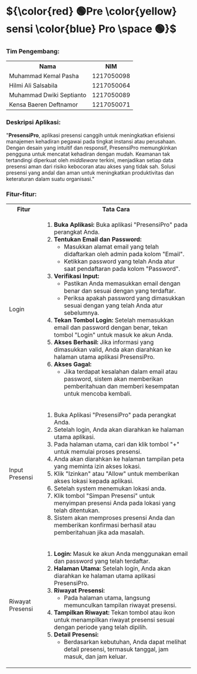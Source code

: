 
# ${\color{red} 🟢Pre \color{yellow} sensi \color{blue} Pro \space 🟢}$

<h3>Tim Pengembang:</h3>
<table>
  <tr>
    <th>Nama</th>
    <th>NIM</th>
  </tr>
  <tr>
    <td>Muhammad Kemal Pasha</td>
    <td>1217050098</td>
  </tr>
  <tr>
    <td>Hilmi Ali Salsabila</td>
    <td>1217050064</td>
  </tr>
  <tr>
    <td>Muhammad Dwiki Septianto</td>
    <td>1217050089</td>
  </tr>
  <tr>
    <td>Kensa Baeren Deftnamor</td>
    <td>1217050071</td>
  </tr>
</table>
<h3>Deskripsi Aplikasi: </h3>
<p>
  "<b>PresensiPro</b>, aplikasi presensi canggih untuk meningkatkan efisiensi manajemen kehadiran pegawai pada tingkat instansi atau perusahaan. Dengan desain yang intuitif dan responsif, PresensiPro memungkinkan pengguna untuk mencatat kehadiran dengan mudah. Keamanan tak tertandingi diperkuat oleh <i>middleware</i> terkini, menjadikan setiap data presensi aman dari risiko kebocoran atau akses yang tidak sah. Solusi presensi yang andal dan aman untuk meningkatkan produktivitas dan keteraturan dalam suatu organisasi."
</p>
<h3>Fitur-fitur: </h3>
<table>
<tr>
                        <th>Fitur</th>
                        <th>Tata Cara</th>
                    </tr>
                    <tr>
                        <td>Login</td>
                        <td>
                            <ol>
                                <li><strong>Buka Aplikasi:</strong> Buka aplikasi "PresensiPro" pada perangkat Anda.
                                </li>
                                <li>
                                    <strong>Tentukan Email dan Password:</strong>
                                    <ul>
                                        <li>Masukkan alamat email yang telah didaftarkan oleh admin pada kolom "Email".
                                        </li>
                                        <li>Ketikkan password yang telah Anda atur saat pendaftaran pada kolom
                                            "Password".</li>
                                    </ul>
                                </li>
                                <li><strong>Verifikasi Input:</strong>
                                    <ul>
                                        <li>Pastikan Anda memasukkan email dengan benar dan sesuai dengan yang
                                            terdaftar.</li>
                                        <li>Periksa apakah password yang dimasukkan sesuai dengan yang telah Anda atur
                                            sebelumnya.</li>
                                    </ul>
                                </li>
                                <li><strong>Tekan Tombol Login:</strong> Setelah memasukkan email dan password dengan
                                    benar, tekan tombol "Login" untuk masuk ke akun Anda.</li>
                                <li><strong>Akses Berhasil:</strong> Jika informasi yang dimasukkan valid, Anda akan
                                    diarahkan ke halaman utama aplikasi PresensiPro.</li>
                                <li>
                                    <strong>Akses Gagal:</strong>
                                    <ul>
                                        <li>Jika terdapat kesalahan dalam email atau password, sistem akan memberikan
                                            pemberitahuan dan memberi kesempatan untuk mencoba kembali.</li>
                                    </ul>
                                </li>
                            </ol>
                        </td>
                    </tr>
  <tr>
    <td>Input Presensi</td>
    <td>
      <ol>
          <li>Buka Aplikasi "PresensiPro" pada perangkat Anda.</li>
          <li>Setelah login, Anda akan diarahkan ke halaman utama aplikasi.</li>
          <li>Pada halaman utama, cari dan klik tombol "+" untuk memulai proses presensi.</li>
          <li>Anda akan diarahkan ke halaman tampilan peta yang meminta izin akses lokasi.</li>
          <li>Klik "Izinkan" atau "Allow" untuk memberikan akses lokasi kepada aplikasi.</li>
          <li>Setelah system menemukan lokasi anda.</li>
          <li>Klik tombol "Simpan Presensi" untuk menyimpan presensi Anda pada lokasi yang telah ditentukan.</li>
          <li>Sistem akan memproses presensi Anda dan memberikan konfirmasi berhasil atau pemberitahuan jika ada masalah.</li>
      </ol>
    </td>
  </tr>
  <tr>
    <td>Riwayat Presensi</td>
    <td>
      <ol>
        <li><strong>Login:</strong> Masuk ke akun Anda menggunakan email dan password yang telah terdaftar.</li>
        <li><strong>Halaman Utama:</strong> Setelah login, Anda akan diarahkan ke halaman utama aplikasi PresensiPro.</li>
        <li>
            <strong>Riwayat Presensi:</strong>
            <ul>
                <li>Pada halaman utama, langsung memunculkan tampilan riwayat presensi.</li>
            </ul>
        </li>
        <li><strong>Tampilkan Riwayat:</strong> Tekan tombol atau ikon untuk menampilkan riwayat presensi sesuai dengan periode yang telah dipilih.</li>
        <li>
            <strong>Detail Presensi:</strong>
            <ul>
                <li>Berdasarkan kebutuhan, Anda dapat melihat detail presensi, termasuk tanggal, jam masuk, dan jam keluar.</li>
            </ul>
        </li>
    </ol>
    </td>
  </tr>
                </table>
